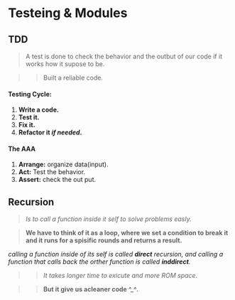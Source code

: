 # Testeing & Modules


## TDD
> A test is done to check the behavior and the outbut of our code if it works how it supose to be.

> > Built a reliable code.

#### Testing Cycle: 

1. **Write a code.**
2. **Test it.** 
3. **Fix it.** 
4. **Refactor it *if needed*.**

#### The AAA
1. **Arrange:** organize data(input).
2. **Act:** Test the behavior.
3. **Assert:** check the out put.



## Recursion
> *Is to call a function inside it self to solve problems easly.*

> **We have to think of it as a loop, where we set a condition to break it and it runs for a spisific rounds and returns a result.**


*calling a function inside of its self is called **direct** recursion, and calling a function that calls back the orther function is called **inddirect**.*

> > *It takes longer time to exicute and more ROM space.*

> > **But it give us acleaner code *^_^*.** 

